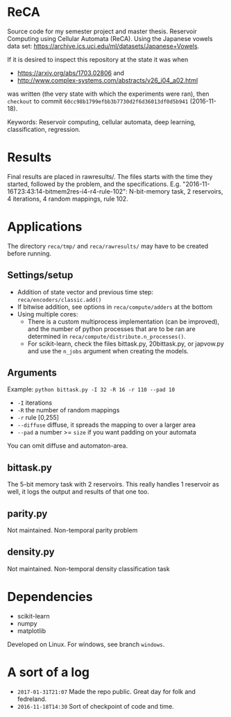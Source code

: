 # ReCA
Source code for my semester project and master thesis. Reservoir Computing using Cellular Automata (ReCA).
Using the Japanese vowels data set: https://archive.ics.uci.edu/ml/datasets/Japanese+Vowels.

If it is desired to inspect this repository at the state it was when
* https://arxiv.org/abs/1703.02806 and
* http://www.complex-systems.com/abstracts/v26_i04_a02.html

was written (the very state with which the experiments were ran), 
then `checkout` to commit `60cc98b1799efbb3b7730d2f6d36013df0d5b941` (2016-11-18). 

Keywords: Reservoir computing, cellular automata, deep learning, classification, regression.

# Results

Final results are placed in rawresults/.
The files starts with the time they started, followed by the problem, and the specifications.
E.g. "2016-11-16T23:43:14-bitmem2res-i4-r4-rule-102": N-bit-memory task, 2 reservoirs, 4 iterations, 4 random mappings, rule 102.

# Applications

The directory `reca/tmp/` and `reca/rawresults/` may have to be created before running.

## Settings/setup

* Addition of state vector and previous time step: `reca/encoders/classic.add()`
* If bitwise addition, see options in `reca/compute/adders` at the bottom
* Using multiple cores:
    * There is a custom multiprocess implementation (can be improved), and the number of python processes that are to be ran are determined in `reca/compute/distribute.n_processes()`.
    * For scikit-learn, check the files bittask.py, 20bittask.py, or japvow.py and use the `n_jobs` argument when creating the models.

## Arguments

Example: `python bittask.py -I 32 -R 16 -r 110 --pad 10`
* `-I` iterations
* `-R` the number of random mappings
* `-r` rule [0,255]
* `--diffuse` diffuse, it spreads the mapping to over a larger area
* `--pad` a number >= `size` if you want padding on your automata

You can omit diffuse and automaton-area.

## bittask.py

The 5-bit memory task with 2 reservoirs. This really handles 1 reservoir as well, it logs the output and results of that one too.

## parity.py

Not maintained. Non-temporal parity problem

## density.py

Not maintained. Non-temporal density classification task

# Dependencies

* scikit-learn
* numpy
* matplotlib

Developed on Linux. For windows, see branch `windows`.

# A sort of a log

* `2017-01-31T21:07` Made the repo public. Great day for folk and fedreland.
* `2016-11-18T14:30` Sort of checkpoint of code and time.

